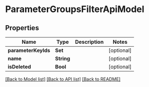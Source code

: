 # ParameterGroupsFilterApiModel

## Properties
Name | Type | Description | Notes
------------ | ------------- | ------------- | -------------
**parameterKeyIds** | **Set<UUID>** |  | [optional] 
**name** | **String** |  | [optional] 
**isDeleted** | **Bool** |  | [optional] 

[[Back to Model list]](../README.md#documentation-for-models) [[Back to API list]](../README.md#documentation-for-api-endpoints) [[Back to README]](../README.md)


